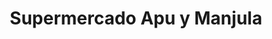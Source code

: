 ---
title: "Supermercado Apu y Manjula"
url: /san-andres/supermercado-apu-y-manjula/
shop: comodidad
---